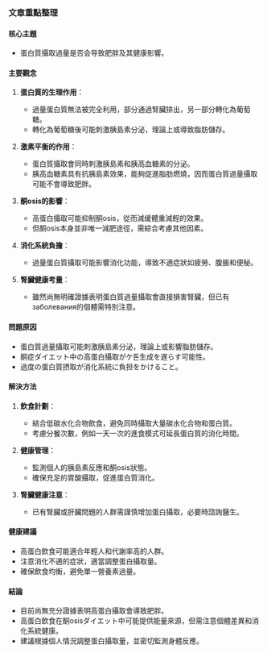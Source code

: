 ### 文章重點整理

#### 核心主題
- 蛋白質攝取過量是否会导致肥胖及其健康影響。

#### 主要觀念
1. **蛋白質的生理作用**：
   - 過量蛋白質無法被完全利用，部分通過腎臟排出，另一部分轉化為葡萄糖。
   - 轉化為葡萄糖後可能刺激胰島素分泌，理論上或導致脂肪儲存。

2. **激素平衡的作用**：
   - 蛋白質攝取會同時刺激胰島素和胰高血糖素的分泌。
   - 胰高血糖素具有抗胰島素效果，能夠促進脂肪燃燒，因而蛋白質過量攝取可能不會導致肥胖。

3. **酮osis的影響**：
   - 高蛋白攝取可能抑制酮osis，從而減缓體重減輕的效果。
   - 但酮osis本身並非唯一減肥途徑，需綜合考慮其他因素。

4. **消化系統負擔**：
   - 過量蛋白質攝取可能影響消化功能，導致不適症狀如疲勞、腹脹和便秘。

5. **腎臟健康考量**：
   - 雖然尚無明確證據表明蛋白質過量攝取會直接損害腎臟，但已有 заболевания的個體需特別注意。

#### 問題原因
- 蛋白質過量攝取可能刺激胰島素分泌，理論上或影響脂肪儲存。
- 酮症ダイエット中の高蛋白攝取がケ톤生成を遅らす可能性。
- 過度の蛋白質摂取が消化系統に負担をかけること。

#### 解決方法
1. **飲食計劃**：
   - 結合低碳水化合物飲食，避免同時攝取大量碳水化合物和蛋白質。
   - 考慮分餐次數，例如一天一次的進食模式可延長蛋白質的消化時間。

2. **健康管理**：
   - 監測個人的胰島素反應和酮osis狀態。
   - 確保充足的胃酸攝取，促進蛋白質消化。

3. **腎臟健康注意**：
   - 已有腎臟或肝臟問題的人群需謹慎增加蛋白攝取，必要時諮詢醫生。

#### 健康建議
- 高蛋白飲食可能適合年輕人和代謝率高的人群。
- 注意消化不適的症狀，適當調整蛋白攝取量。
- 確保飲食均衡，避免單一營養素過量。

#### 結論
- 目前尚無充分證據表明高蛋白攝取會導致肥胖。
- 高蛋白飲食在酮osisダイエット中可能提供能量來源，但需注意個體差異和消化系統健康。
- 建議根據個人情況調整蛋白攝取量，並密切監測身體反應。
